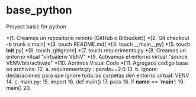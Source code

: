 # base_python
Proyect basic for python

*[1. Creamos un repositorio remoto (GitHub o Bitbucket)]
*[2. Git checkout -b trunk o main]
*[3. touch README.md]
*[4. touch __main__py]
*[5. touch __init__.py]
*[6. touch .gitignore]
*[7. touch requeriments.py
*[8. Creamos un entorno vitual "virtualenv VENV"
*[9. Activamos el entorno virtual "source VENV/bin/activate"
*[10. Abrimos Visual Code
*[11. Agregaos codigo base en archivos:
12.   a. requirements.py : panda==2.0
13.   b. ignore: declaraciones para que ignore toda las carpetas deñ entorno virtual: VENV
14.   c. main.py:
15.      import
16.      def main()
17.          pass
18.      if __name__ == '__main__':
19.          main()
20. 
